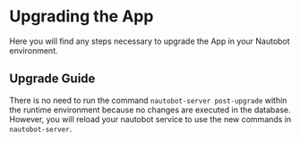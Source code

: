 # Upgrading the App

Here you will find any steps necessary to upgrade the App in your Nautobot environment.

## Upgrade Guide

There is no need to run the command `nautobot-server post-upgrade` within the runtime environment because no changes are executed in the database. However, you will reload your nautobot service to use the new commands in `nautobot-server`.

